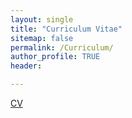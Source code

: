 ```yaml
---
layout: single
title: "Curriculum Vitae"
sitemap: false
permalink: /Curriculum/
author_profile: TRUE
header:

---
```

<a href="Paramita-CV.pdf" target="_blank">CV</a>
